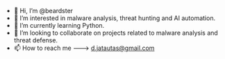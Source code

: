 - 👋 Hi, I’m @beardster
- 👀 I’m interested in malware analysis, threat hunting and AI automation.
- 🌱 I’m currently learning Python.
- 💞️ I’m looking to collaborate on projects related to malware analysis and threat defense.
- 📫 How to reach me ---> d.jatautas@gmail.com

<!---
beardster/beardster is a ✨ special ✨ repository because its `README.md` (this file) appears on your GitHub profile.
You can click the Preview link to take a look at your changes.
--->
